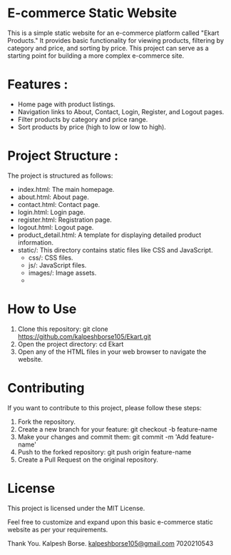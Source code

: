 # E-commerce Static Website 

This is a simple static website for an e-commerce platform called "Ekart Products." It provides basic functionality for viewing products, filtering by category and price, and sorting by price. This project can serve as a starting point for building a more complex e-commerce site.

# Features :
* Home page with product listings.
* Navigation links to About, Contact, Login, Register, and Logout pages.
* Filter products by category and price range.
* Sort products by price (high to low or low to high).

 # Project Structure :
 The project is structured as follows:

* index.html: The main homepage.
* about.html: About page.
* contact.html: Contact page.
* login.html: Login page.
* register.html: Registration page.
* logout.html: Logout page.
* product_detail.html: A template for displaying detailed product information.
* static/: This directory contains static files like CSS and JavaScript.
  * css/: CSS files.
  * js/: JavaScript files.
  * images/: Image assets.
  * 
# How to Use
1. Clone this repository: git clone https://github.com/kalpeshborse105/Ekart.git
2. Open the project directory: cd Ekart
3. Open any of the HTML files in your web browser to navigate the website.


# Contributing
 If you want to contribute to this project, please follow these steps:

1. Fork the repository.
2. Create a new branch for your feature: git checkout -b feature-name
3. Make your changes and commit them: git commit -m 'Add feature-name'
4. Push to the forked repository: git push origin feature-name
5. Create a Pull Request on the original repository.

# License
This project is licensed under the MIT License.

Feel free to customize and expand upon this basic e-commerce static website as per your requirements.


Thank You.
Kalpesh Borse.
kalpeshborse105@gmail.com
7020210543
